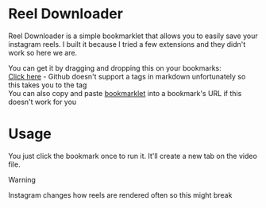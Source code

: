 # Reel Downloader
Reel Downloader is a simple bookmarklet that allows you to easily save your instagram reels. I built it because I tried a few extensions and they didn't work so here we are.

You can get it by dragging and dropping this on your bookmarks: <br>
[Click here](https://podpah.github.io/reel-downloader/) - Github doesn't support a tags in markdown unfortunately so this takes you to the tag  <br>
You can also copy and paste [bookmarklet](bookmarklet.js) into a bookmark's URL if this doesn't work for you

# Usage
You just click the bookmark once to run it. It'll create a new tab on the video file. <br>
> [!WARNING]  
> Instagram changes how reels are rendered often so this might break